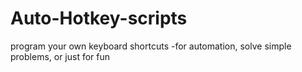 # Auto-Hotkey-scripts
program your own keyboard shortcuts -for automation, solve simple problems, or just for fun
